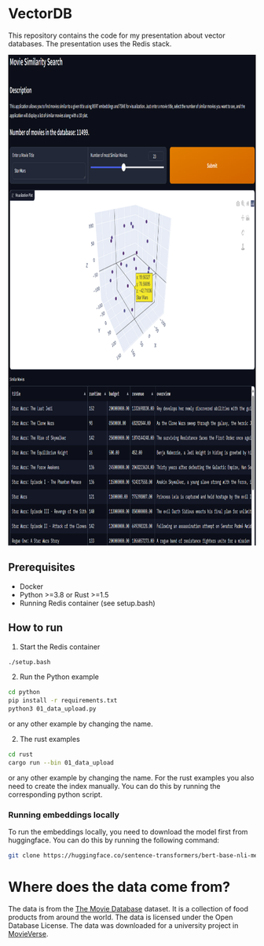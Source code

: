 # VectorDB

This repository contains the code for my presentation about vector databases. The presentation uses the Redis stack.

<img alt="Screenshot of the Web UI" src="assets/gradio_example.png"  height="1000">

## Prerequisites
- Docker
- Python >=3.8 or Rust >=1.5
- Running Redis container (see setup.bash)

## How to run
1. Start the Redis container
```bash
./setup.bash
```
2. Run the Python example
```bash
cd python
pip install -r requirements.txt
python3 01_data_upload.py
```
or any other example by changing the name.

2. The rust examples

```bash
cd rust
cargo run --bin 01_data_upload
```
or any other example by changing the name.
For the rust examples you also need to create the index manually. You can do this by running the corresponding python script.

### Running embeddings locally
To run the embeddings locally, you need to download the model first from huggingface. You can do this by running the following command:
```bash
git clone https://huggingface.co/sentence-transformers/bert-base-nli-mean-tokens
```


# Where does the data come from?
The data is from the [The Movie Database](https://www.themoviedb.org/?language=de) dataset. It is a collection of food products from around the world. The data is licensed under the Open Database License. The data was downloaded for a university project in [MovieVerse](https://github.com/ConnActivity/MovieVerse).
